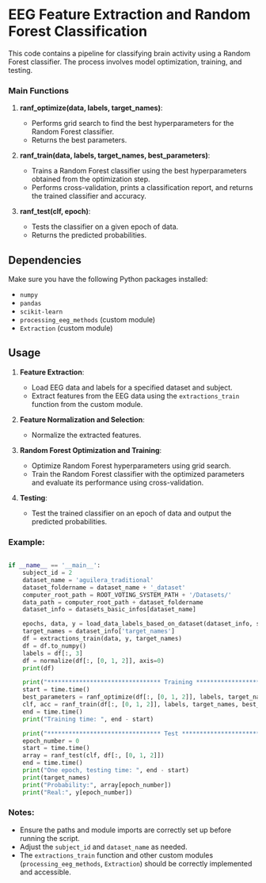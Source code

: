 # EEG Feature Extraction and Random Forest Classification

This code contains a pipeline for classifying brain activity using a Random Forest classifier. The process involves model optimization, training, and testing.


### Main Functions

1. **ranf_optimize(data, labels, target_names)**:
    - Performs grid search to find the best hyperparameters for the Random Forest classifier.
    - Returns the best parameters.

2. **ranf_train(data, labels, target_names, best_parameters)**:
    - Trains a Random Forest classifier using the best hyperparameters obtained from the optimization step.
    - Performs cross-validation, prints a classification report, and returns the trained classifier and accuracy.

3. **ranf_test(clf, epoch)**:
    - Tests the classifier on a given epoch of data.
    - Returns the predicted probabilities.

## Dependencies

Make sure you have the following Python packages installed:
- `numpy`
- `pandas`
- `scikit-learn`
- `processing_eeg_methods` (custom module)
- `Extraction` (custom module)

## Usage

1. **Feature Extraction**:
    - Load EEG data and labels for a specified dataset and subject.
    - Extract features from the EEG data using the `extractions_train` function from the custom module.

2. **Feature Normalization and Selection**:
    - Normalize the extracted features.

3. **Random Forest Optimization and Training**:
    - Optimize Random Forest hyperparameters using grid search.
    - Train the Random Forest classifier with the optimized parameters and evaluate its performance using cross-validation.

4. **Testing**:
    - Test the trained classifier on an epoch of data and output the predicted probabilities.

### Example:

```python

if __name__ == '__main__':
    subject_id = 2
    dataset_name = 'aguilera_traditional'
    dataset_foldername = dataset_name + '_dataset'
    computer_root_path = ROOT_VOTING_SYSTEM_PATH + '/Datasets/'
    data_path = computer_root_path + dataset_foldername
    dataset_info = datasets_basic_infos[dataset_name]

    epochs, data, y = load_data_labels_based_on_dataset(dataset_info, subject_id, data_path)
    target_names = dataset_info['target_names']
    df = extractions_train(data, y, target_names)
    df = df.to_numpy()
    labels = df[:, 3]
    df = normalize(df[:, [0, 1, 2]], axis=0)
    print(df)

    print("******************************** Training ********************************")
    start = time.time()
    best_parameters = ranf_optimize(df[:, [0, 1, 2]], labels, target_names)
    clf, acc = ranf_train(df[:, [0, 1, 2]], labels, target_names, best_parameters)
    end = time.time()
    print("Training time: ", end - start)

    print("******************************** Test ********************************")
    epoch_number = 0
    start = time.time()
    array = ranf_test(clf, df[:, [0, 1, 2]])
    end = time.time()
    print("One epoch, testing time: ", end - start)
    print(target_names)
    print("Probability:", array[epoch_number])
    print("Real:", y[epoch_number])
```

### Notes:
- Ensure the paths and module imports are correctly set up before running the script.
- Adjust the `subject_id` and `dataset_name` as needed.
- The `extractions_train` function and other custom modules (`processing_eeg_methods`, `Extraction`) should be correctly implemented and accessible.
